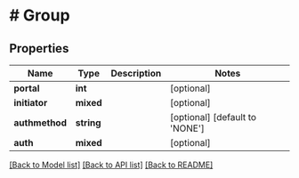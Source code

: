 # # Group

## Properties

Name | Type | Description | Notes
------------ | ------------- | ------------- | -------------
**portal** | **int** |  | [optional]
**initiator** | **mixed** |  | [optional]
**authmethod** | **string** |  | [optional] [default to 'NONE']
**auth** | **mixed** |  | [optional]

[[Back to Model list]](../../README.md#models) [[Back to API list]](../../README.md#endpoints) [[Back to README]](../../README.md)
